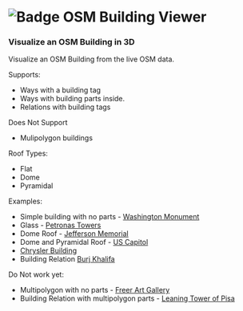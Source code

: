 ![Badge](https://github.com/Beakerboy/OSMBuilding/actions/workflows/main.yml/badge.svg)
OSM Building Viewer
=====================

### Visualize an OSM Building in 3D

Visualize an OSM Building from the live OSM data.

Supports:
 * Ways with a building tag
 * Ways with building parts inside.
 * Relations with building tags

Does Not Support
 * Mulipolygon buildings

Roof Types:
 * Flat
 * Dome
 * Pyramidal

Examples:
 * Simple building with no parts - [Washington Monument](https://beakerboy.github.io/OSMBuilding/index.html?id=766761337)
 * Glass - [Petronas Towers](https://beakerboy.github.io/OSMBuilding/index.html?id=279944536)
 * Dome Roof - [Jefferson Memorial](https://beakerboy.github.io/OSMBuilding/index.html?id=248460669)
 * Dome and Pyramidal Roof - [US Capitol](https://beakerboy.github.io/OSMBuilding/index.html?id=66418809)
 * [Chrysler Building](https://beakerboy.github.io/OSMBuilding/index.html?id=42500770)
 * Building Relation [Burj Khalifa](https://beakerboy.github.io/OSMBuilding/index.html?type=relation&id=7584462)
 

Do Not work yet:
 * Multipolygon with no parts - [Freer Art Gallery](https://beakerboy.github.io/OSMBuilding/index.html?type=relation&id=1029355)
 * Building Relation with multipolygon parts - [Leaning Tower of Pisa](https://beakerboy.github.io/OSMBuilding/index.html?type=relation&id=12982338)

